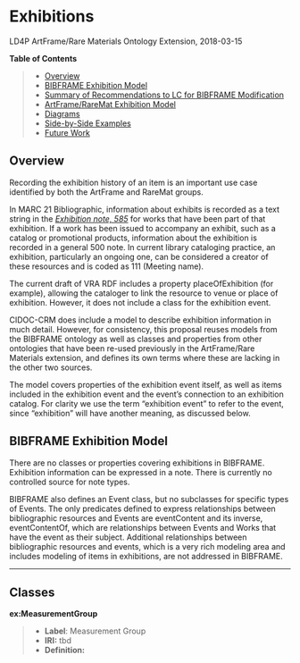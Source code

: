 Exhibitions 
======================
LD4P ArtFrame/Rare Materials Ontology Extension, 2018-03-15

**Table of Contents**
> - [Overview](#overview)
> - [BIBFRAME Exhibition Model](#bibframe)
> - [Summary of Recommendations to LC for BIBFRAME Modification](#lc_recommendations)
> - [ArtFrame/RareMat Exhibition Model](#exhibition_model)
> - [Diagrams](#diagrams)
> - [Side-by-Side Examples](#examples)
> - [Future Work](#future_work)

<a name="overview">Overview</a>
---------
Recording the exhibition history of an item is an important use case identified by both the ArtFrame and RareMat groups.

In MARC 21 Bibliographic, information about exhibits is recorded as a text string in the [*Exhibition note, 585*](http://www.loc.gov/marc/bibliographic/bd585.html) 
for works that have been part of that exhibition. If a work has been issued to accompany an exhibit, such as a catalog or 
promotional products, information about the exhibition is recorded in a general 500 note. In current library cataloging practice, 
an exhibition, particularly an ongoing one, can be considered a creator of these resources and is coded as 111 (Meeting name). 

The current draft of VRA RDF includes a property placeOfExhibition (for example), allowing the cataloger to link the resource to 
venue or place of exhibition. However, it does not include a class for the exhibition event.

CIDOC-CRM does include a model to describe exhibition information in much detail. However, for consistency, this proposal reuses 
models from the BIBFRAME ontology as well as classes and properties from other ontologies that have been re-used previously in 
the ArtFrame/Rare Materials extension, and defines its own terms where these are lacking in the other two sources. 

The model covers properties of the exhibition event itself, as well as items included in the exhibition event and the event’s 
connection to an exhibition catalog. For clarity we use the term “exhibition event” to refer to the event, since “exhibition” will 
have another meaning, as discussed below.

<a name="bibframe">BIBFRAME Exhibition Model</a>
---------
There are no classes or properties covering exhibitions in BIBFRAME. Exhibition information can be expressed in a note. There is 
currently no controlled source for note types. 

BIBFRAME also defines an Event class, but no subclasses for specific types of Events. The only predicates defined to express 
relationships between bibliographic resources and Events are eventContent and its inverse, eventContentOf, which are relationships
between Events and Works that have the event as their subject. Additional relationships between bibliographic resources and 
events, which is a very rich modeling area and includes modeling of items in exhibitions, are not addressed in BIBFRAME.

------------------------------------
Classes
-----------------------
**ex:MeasurementGroup**
> - **Label**: Measurement Group
> - **IRI:** tbd
> - **Definition:** 
